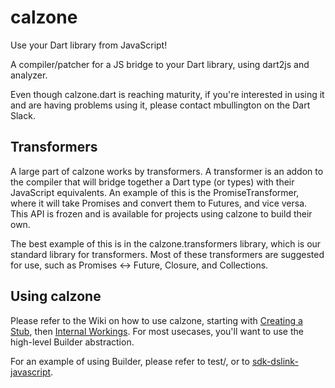 # calzone

Use your Dart library from JavaScript!

A compiler/patcher for a JS bridge to your Dart library, using dart2js and analyzer.

Even though calzone.dart is reaching maturity, if you're interested in using it
and are having problems using it, please contact mbullington on the Dart Slack.

## Transformers

A large part of calzone works by transformers. A transformer is an addon to the
compiler that will bridge together a Dart type (or types) with their JavaScript
equivalents. An example of this is the PromiseTransformer, where it will take
Promises and convert them to Futures, and vice versa. This API is frozen and is
available for projects using calzone to build their own.

The best example of this is in the calzone.transformers library, which is our
standard library for transformers. Most of these transformers are suggested
for use, such as Promises <-> Future, Closure, and Collections.

## Using calzone

Please refer to the Wiki on how to use calzone, starting with
[Creating a Stub](https://github.com/dglogik/calzone.dart/wiki/Creating-a-Stub),
then [Internal Workings](https://github.com/dglogik/calzone.dart/wiki/Internal-Workings).
For most usecases, you'll want to use the high-level Builder abstraction.

For an example of using Builder, please refer to test/, or to
[sdk-dslink-javascript](https://www.github.com/IOT-DSA/sdk-dslink-javascript).
